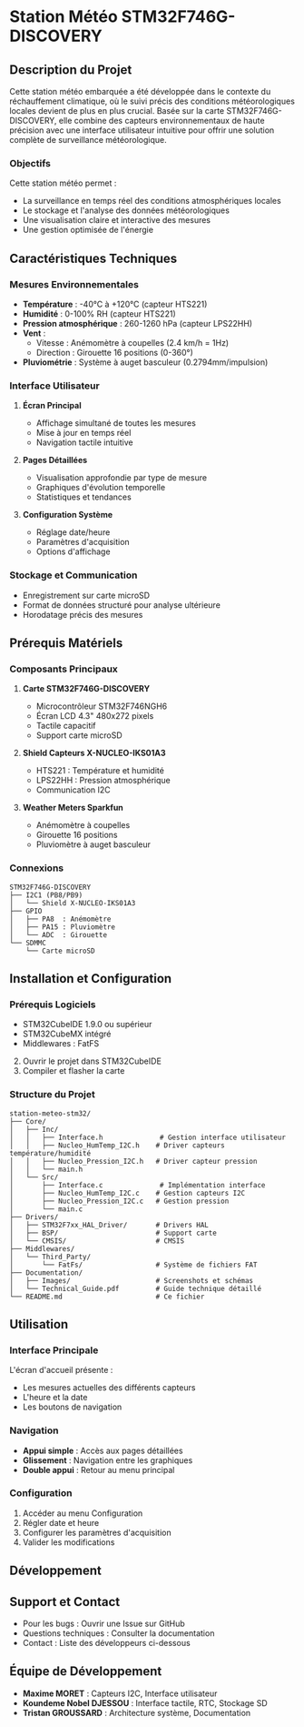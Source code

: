 # Station Météo STM32F746G-DISCOVERY


## Description du Projet
Cette station météo embarquée a été développée dans le contexte du réchauffement climatique, où le suivi précis des conditions météorologiques locales devient de plus en plus crucial. Basée sur la carte STM32F746G-DISCOVERY, elle combine des capteurs environnementaux de haute précision avec une interface utilisateur intuitive pour offrir une solution complète de surveillance météorologique.

### Objectifs
Cette station météo permet :
- La surveillance en temps réel des conditions atmosphériques locales
- Le stockage et l'analyse des données météorologiques
- Une visualisation claire et interactive des mesures
- Une gestion optimisée de l'énergie

## Caractéristiques Techniques

### Mesures Environnementales
- **Température** : -40°C à +120°C (capteur HTS221)
- **Humidité** : 0-100% RH (capteur HTS221)
- **Pression atmosphérique** : 260-1260 hPa (capteur LPS22HH)
- **Vent** :
  - Vitesse : Anémomètre à coupelles (2.4 km/h = 1Hz)
  - Direction : Girouette 16 positions (0-360°)
- **Pluviométrie** : Système à auget basculeur (0.2794mm/impulsion)

### Interface Utilisateur
1. **Écran Principal**
   - Affichage simultané de toutes les mesures
   - Mise à jour en temps réel
   - Navigation tactile intuitive

2. **Pages Détaillées**
   - Visualisation approfondie par type de mesure
   - Graphiques d'évolution temporelle
   - Statistiques et tendances

3. **Configuration Système**
   - Réglage date/heure
   - Paramètres d'acquisition
   - Options d'affichage

### Stockage et Communication
- Enregistrement sur carte microSD
- Format de données structuré pour analyse ultérieure
- Horodatage précis des mesures

## Prérequis Matériels

### Composants Principaux
1. **Carte STM32F746G-DISCOVERY**
   - Microcontrôleur STM32F746NGH6
   - Écran LCD 4.3" 480x272 pixels
   - Tactile capacitif
   - Support carte microSD

2. **Shield Capteurs X-NUCLEO-IKS01A3**
   - HTS221 : Température et humidité
   - LPS22HH : Pression atmosphérique
   - Communication I2C

3. **Weather Meters Sparkfun**
   - Anémomètre à coupelles
   - Girouette 16 positions
   - Pluviomètre à auget basculeur

### Connexions
```
STM32F746G-DISCOVERY
├── I2C1 (PB8/PB9)
│   └── Shield X-NUCLEO-IKS01A3
├── GPIO
│   ├── PA8  : Anémomètre
│   ├── PA15 : Pluviomètre
│   └── ADC  : Girouette
└── SDMMC
    └── Carte microSD
```

## Installation et Configuration

### Prérequis Logiciels
- STM32CubeIDE 1.9.0 ou supérieur
- STM32CubeMX intégré
- Middlewares : FatFS


2. Ouvrir le projet dans STM32CubeIDE
3. Compiler et flasher la carte

### Structure du Projet
```
station-meteo-stm32/
├── Core/
│   ├── Inc/
│   │   ├── Interface.h              # Gestion interface utilisateur
│   │   ├── Nucleo_HumTemp_I2C.h    # Driver capteurs température/humidité
│   │   ├── Nucleo_Pression_I2C.h   # Driver capteur pression
│   │   └── main.h
│   └── Src/
│       ├── Interface.c              # Implémentation interface
│       ├── Nucleo_HumTemp_I2C.c    # Gestion capteurs I2C
│       ├── Nucleo_Pression_I2C.c   # Gestion pression
│       └── main.c
├── Drivers/
│   ├── STM32F7xx_HAL_Driver/       # Drivers HAL
│   ├── BSP/                        # Support carte
│   └── CMSIS/                      # CMSIS
├── Middlewares/
│   └── Third_Party/
│       └── FatFs/                  # Système de fichiers FAT
├── Documentation/
│   ├── Images/                     # Screenshots et schémas
│   └── Technical_Guide.pdf         # Guide technique détaillé
└── README.md                       # Ce fichier
```

## Utilisation

### Interface Principale
L'écran d'accueil présente :
- Les mesures actuelles des différents capteurs
- L'heure et la date
- Les boutons de navigation

### Navigation
- **Appui simple** : Accès aux pages détaillées
- **Glissement** : Navigation entre les graphiques
- **Double appui** : Retour au menu principal

### Configuration
1. Accéder au menu Configuration
2. Régler date et heure
3. Configurer les paramètres d'acquisition
4. Valider les modifications


## Développement

## Support et Contact
- Pour les bugs : Ouvrir une Issue sur GitHub
- Questions techniques : Consulter la documentation
- Contact : Liste des développeurs ci-dessous

## Équipe de Développement
- **Maxime MORET** : Capteurs I2C, Interface utilisateur
- **Koundeme Nobel DJESSOU** : Interface tactile, RTC, Stockage SD
- **Tristan GROUSSARD** : Architecture système, Documentation
